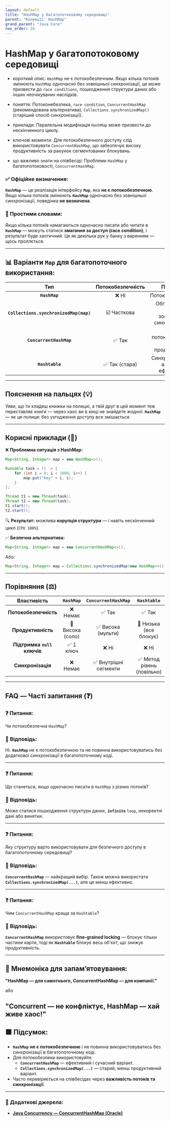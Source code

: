 ```yaml
---
layout: default
title: "HashMap у багатопотоковому середовищі"
parent: "Колекції: HashMap"
grand_parent: "Java Core"
nav_order: 10
---
```


# HashMap у багатопотоковому середовищі

* короткий опис: `HashMap` не є потокобезпечним. Якщо кілька потоків змінюють `HashMap` одночасно без зовнішньої синхронізації, це може призвести до `race conditions`, пошкодження структури даних або інших неочікуваних наслідків.

* поняття: Потоконебезпека, `race condition`, `ConcurrentHashMap` (рекомендована альтернатива), `Collections.synchronizedMap()` (старіший спосіб синхронізації).

* приклади: Паралельна модифікація `HashMap` може призвести до нескінченного циклу.

* ключові моменти: Для потокобезпечного доступу слід використовувати `ConcurrentHashMap`, що забезпечує високу продуктивність за рахунок сегментованих блокувань.

* що важливо знати на співбесіді: Проблеми `HashMap` у багатопотоковості, `ConcurrentHashMap`.

### **✅ Офіційне визначення:**

**`HashMap`** — це реалізація інтерфейсу **`Map`**, яка **не є потокобезпечною**. Якщо кілька потоків змінюють **`HashMap`** одночасно без зовнішньої синхронізації, поведінка **не визначена**.

### **🧠 Простими словами:**

Якщо кілька потоків намагаються одночасно писати або читати в **`HashMap`** — можуть статися **змагання за доступ (race condition)**, і результат буде хаотичний. Це як декілька рук у банку з варенням — щось проллється.

---

## **📊 Варіанти `Map` для багатопоточного використання:**

| Тип | Потокобезпечність | Примітки |
| :---: | :---: | :---: |
| **`HashMap`** | ❌ Ні | Потоконебезпечна |
| **`Collections.synchronizedMap(map)`** | ☑️ Часткова | Обгортає іншу Map із зовнішньою синхронізацією |
| **`ConcurrentHashMap`** | ✅ Так | Повна потокобезпека та висока продуктивність |
| **`Hashtable`** | ✅ Так (стара) | Синхронізований, але менш ефективний |

---

## **Пояснення на пальцях (💡)**

Уяви, що ти кладеш книжки на полицю, а твій друг в цей момент теж переставляє книги — через хаос ви в кінці не знайдете жодної. **`HashMap`** — як ця полиця: без узгодження доступу все змішається

---

## **Корисні приклади (🧪)**

❌ **Проблемна ситуація з HashMap:**

```java
Map<String, Integer> map = new HashMap<>();

Runnable task = () -> {
    for (int i = 0; i < 1000; i++) {
        map.put("key" + i, i);
    }
};

Thread t1 = new Thread(task);
Thread t2 = new Thread(task);
t1.start();
t2.start();
```

🔍 **Результат:** можлива **корупція структури** — і навіть нескінченний цикл (`CPU 100%`).

✅ **Безпечна альтернатива:**

```java
Map<String, Integer> map = new ConcurrentHashMap<>();
```

Або:

```java
Map<String, Integer> map = Collections.synchronizedMap(new HashMap<>());
```

---

## **Порівняння (⚖️)**

| Властивість | `HashMap` | `ConcurrentHashMap` | `Hashtable` |
| :---: | :---: | :---: | :---: |
| **Потокобезпечність** | ❌ Немає | ✅ Так | ✅ Так |
| **Продуктивність** | 🔼 Висока (соло) | ✅ Висока (мульти) | 🔽 Низька (все блокує) |
| **Підтримка `null` ключів** | ✅ 1 ключ | ❌ Ні | ❌ Ні |
| **Синхронізація** | ❌ Немає | ✅ Внутрішні сегменти | ✅ Метод рівень (повільно) |

---

## **FAQ — Часті запитання (❓)**

### **❓ Питання:**

 Чи потокобезпечна `HashMap`?

### **💬 Відповідь:**

Ні. **`HashMap`** не є потокобезпечною та не повинна використовуватись без додаткової синхронізації в багатопоточному коді.

---

### **❓ Питання:**

 Що станеться, якщо одночасно писати в `HashMap` з різних потоків?

### **💬 Відповідь:**

Може статися пошкодження структури даних, **`infinite`** `loop`, некоректні дані або винятки.

---

### **❓ Питання:**

 Яку структуру варто використовувати для безпечного доступу в багатопоточному середовищі?

### **💬 Відповідь:**

**`ConcurrentHashMap`** — найкращий вибір. Також можна використати **`Collections.synchronizedMap(...)`**, але це менш ефективно.

---

### **❓ Питання:**

 Чим `ConcurrentHashMap` краща за `Hashtable`?

### **💬 Відповідь:**

**`ConcurrentHashMap`** використовує **fine-grained locking** — блокує тільки частини карти, тоді як **`Hashtable`** блокує весь об'єкт, що знижує продуктивність.

---

## **🧠 Мнемоніка для запам’ятовування:**

**"HashMap — для самотнього, ConcurrentHashMap — для компанії."**

або

**"Concurrent — не конфліктує, HashMap — хай живе хаос\!"**
---

## **🟩 Підсумок:**

* **`HashMap`** **не є потокобезпечною** і не повинна використовуватись без синхронізації в багатопоточному коді.
* Для потокобезпеки використовуйте:
  * **`ConcurrentHashMap`** — ефективний і сучасний варіант.
  * **`Collections.synchronizedMap(...)`** — старий, менш продуктивний варіант.
* Часто перевіряється на співбесідах через **важливість потоків та синхронізації**.

---

### **🔗 Додаткові джерела:**

* [**Java Concurrency — ConcurrentHashMap (Oracle)**](https://docs.oracle.com/javase/8/docs/api/java/util/concurrent/ConcurrentHashMap.html)
